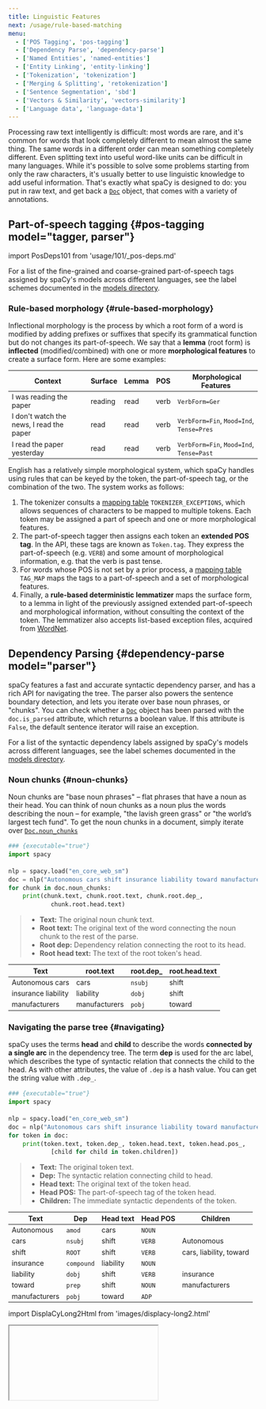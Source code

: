 ```yaml
---
title: Linguistic Features
next: /usage/rule-based-matching
menu:
  - ['POS Tagging', 'pos-tagging']
  - ['Dependency Parse', 'dependency-parse']
  - ['Named Entities', 'named-entities']
  - ['Entity Linking', 'entity-linking']
  - ['Tokenization', 'tokenization']
  - ['Merging & Splitting', 'retokenization']
  - ['Sentence Segmentation', 'sbd']
  - ['Vectors & Similarity', 'vectors-similarity']
  - ['Language data', 'language-data']
---
```


Processing raw text intelligently is difficult: most words are rare, and it's
common for words that look completely different to mean almost the same thing.
The same words in a different order can mean something completely different.
Even splitting text into useful word-like units can be difficult in many
languages. While it's possible to solve some problems starting from only the raw
characters, it's usually better to use linguistic knowledge to add useful
information. That's exactly what spaCy is designed to do: you put in raw text,
and get back a [`Doc`](/api/doc) object, that comes with a variety of
annotations.

## Part-of-speech tagging {#pos-tagging model="tagger, parser"}

import PosDeps101 from 'usage/101/\_pos-deps.md'

<PosDeps101 />

<Infobox title="Part-of-speech tag scheme" emoji="📖">

For a list of the fine-grained and coarse-grained part-of-speech tags assigned
by spaCy's models across different languages, see the label schemes documented
in the [models directory](/models).

</Infobox>

### Rule-based morphology {#rule-based-morphology}

Inflectional morphology is the process by which a root form of a word is
modified by adding prefixes or suffixes that specify its grammatical function
but do not changes its part-of-speech. We say that a **lemma** (root form) is
**inflected** (modified/combined) with one or more **morphological features** to
create a surface form. Here are some examples:

| Context                                  | Surface | Lemma | POS  |  Morphological Features                  |
| ---------------------------------------- | ------- | ----- | ---- | ---------------------------------------- |
| I was reading the paper                  | reading | read  | verb | `VerbForm=Ger`                           |
| I don't watch the news, I read the paper | read    | read  | verb | `VerbForm=Fin`, `Mood=Ind`, `Tense=Pres` |
| I read the paper yesterday               | read    | read  | verb | `VerbForm=Fin`, `Mood=Ind`, `Tense=Past` |

English has a relatively simple morphological system, which spaCy handles using
rules that can be keyed by the token, the part-of-speech tag, or the combination
of the two. The system works as follows:

1. The tokenizer consults a
   [mapping table](/usage/adding-languages#tokenizer-exceptions)
   `TOKENIZER_EXCEPTIONS`, which allows sequences of characters to be mapped to
   multiple tokens. Each token may be assigned a part of speech and one or more
   morphological features.
2. The part-of-speech tagger then assigns each token an **extended POS tag**. In
   the API, these tags are known as `Token.tag`. They express the part-of-speech
   (e.g. `VERB`) and some amount of morphological information, e.g. that the
   verb is past tense.
3. For words whose POS is not set by a prior process, a
   [mapping table](/usage/adding-languages#tag-map) `TAG_MAP` maps the tags to a
   part-of-speech and a set of morphological features.
4. Finally, a **rule-based deterministic lemmatizer** maps the surface form, to
   a lemma in light of the previously assigned extended part-of-speech and
   morphological information, without consulting the context of the token. The
   lemmatizer also accepts list-based exception files, acquired from
   [WordNet](https://wordnet.princeton.edu/).

## Dependency Parsing {#dependency-parse model="parser"}

spaCy features a fast and accurate syntactic dependency parser, and has a rich
API for navigating the tree. The parser also powers the sentence boundary
detection, and lets you iterate over base noun phrases, or "chunks". You can
check whether a [`Doc`](/api/doc) object has been parsed with the
`doc.is_parsed` attribute, which returns a boolean value. If this attribute is
`False`, the default sentence iterator will raise an exception.

<Infobox title="Dependency label scheme" emoji="📖">

For a list of the syntactic dependency labels assigned by spaCy's models across
different languages, see the label schemes documented in the
[models directory](/models).

</Infobox>

### Noun chunks {#noun-chunks}

Noun chunks are "base noun phrases" – flat phrases that have a noun as their
head. You can think of noun chunks as a noun plus the words describing the noun
– for example, "the lavish green grass" or "the world’s largest tech fund". To
get the noun chunks in a document, simply iterate over
[`Doc.noun_chunks`](/api/doc#noun_chunks)

```python
### {executable="true"}
import spacy

nlp = spacy.load("en_core_web_sm")
doc = nlp("Autonomous cars shift insurance liability toward manufacturers")
for chunk in doc.noun_chunks:
    print(chunk.text, chunk.root.text, chunk.root.dep_,
            chunk.root.head.text)
```

> - **Text:** The original noun chunk text.
> - **Root text:** The original text of the word connecting the noun chunk to
>   the rest of the parse.
> - **Root dep:** Dependency relation connecting the root to its head.
> - **Root head text:** The text of the root token's head.

| Text                | root.text     | root.dep\_ | root.head.text |
| ------------------- | ------------- | ---------- | -------------- |
| Autonomous cars     | cars          | `nsubj`    | shift          |
| insurance liability | liability     | `dobj`     | shift          |
| manufacturers       | manufacturers | `pobj`     | toward         |

### Navigating the parse tree {#navigating}

spaCy uses the terms **head** and **child** to describe the words **connected by
a single arc** in the dependency tree. The term **dep** is used for the arc
label, which describes the type of syntactic relation that connects the child to
the head. As with other attributes, the value of `.dep` is a hash value. You can
get the string value with `.dep_`.

```python
### {executable="true"}
import spacy

nlp = spacy.load("en_core_web_sm")
doc = nlp("Autonomous cars shift insurance liability toward manufacturers")
for token in doc:
    print(token.text, token.dep_, token.head.text, token.head.pos_,
            [child for child in token.children])
```

> - **Text:** The original token text.
> - **Dep:** The syntactic relation connecting child to head.
> - **Head text:** The original text of the token head.
> - **Head POS:** The part-of-speech tag of the token head.
> - **Children:** The immediate syntactic dependents of the token.

| Text          | Dep        | Head text | Head POS | Children                |
| ------------- | ---------- | --------- | -------- | ----------------------- |
| Autonomous    | `amod`     | cars      | `NOUN`   |                         |
| cars          | `nsubj`    | shift     | `VERB`   | Autonomous              |
| shift         | `ROOT`     | shift     | `VERB`   | cars, liability, toward |
| insurance     | `compound` | liability | `NOUN`   |                         |
| liability     | `dobj`     | shift     | `VERB`   | insurance               |
| toward        | `prep`     | shift     | `NOUN`   | manufacturers           |
| manufacturers | `pobj`     | toward    | `ADP`    |                         |

import DisplaCyLong2Html from 'images/displacy-long2.html'

<Iframe title="displaCy visualization of dependencies and entities 2" html={DisplaCyLong2Html} height={450} />

Because the syntactic relations form a tree, every word has **exactly one
head**. You can therefore iterate over the arcs in the tree by iterating over
the words in the sentence. This is usually the best way to match an arc of
interest — from below:

```python
### {executable="true"}
import spacy
from spacy.symbols import nsubj, VERB

nlp = spacy.load("en_core_web_sm")
doc = nlp("Autonomous cars shift insurance liability toward manufacturers")

# Finding a verb with a subject from below — good
verbs = set()
for possible_subject in doc:
    if possible_subject.dep == nsubj and possible_subject.head.pos == VERB:
        verbs.add(possible_subject.head)
print(verbs)
```

If you try to match from above, you'll have to iterate twice. Once for the head,
and then again through the children:

```python
# Finding a verb with a subject from above — less good
verbs = []
for possible_verb in doc:
    if possible_verb.pos == VERB:
        for possible_subject in possible_verb.children:
            if possible_subject.dep == nsubj:
                verbs.append(possible_verb)
                break
```

To iterate through the children, use the `token.children` attribute, which
provides a sequence of [`Token`](/api/token) objects.

#### Iterating around the local tree {#navigating-around}

A few more convenience attributes are provided for iterating around the local
tree from the token. [`Token.lefts`](/api/token#lefts) and
[`Token.rights`](/api/token#rights) attributes provide sequences of syntactic
children that occur before and after the token. Both sequences are in sentence
order. There are also two integer-typed attributes,
[`Token.n_lefts`](/api/token#n_lefts) and
[`Token.n_rights`](/api/token#n_rights) that give the number of left and right
children.

```python
### {executable="true"}
import spacy

nlp = spacy.load("en_core_web_sm")
doc = nlp("bright red apples on the tree")
print([token.text for token in doc[2].lefts])  # ['bright', 'red']
print([token.text for token in doc[2].rights])  # ['on']
print(doc[2].n_lefts)  # 2
print(doc[2].n_rights)  # 1
```

```python
### {executable="true"}
import spacy

nlp = spacy.load("de_core_news_sm")
doc = nlp("schöne rote Äpfel auf dem Baum")
print([token.text for token in doc[2].lefts])  # ['schöne', 'rote']
print([token.text for token in doc[2].rights])  # ['auf']
```

You can get a whole phrase by its syntactic head using the
[`Token.subtree`](/api/token#subtree) attribute. This returns an ordered
sequence of tokens. You can walk up the tree with the
[`Token.ancestors`](/api/token#ancestors) attribute, and check dominance with
[`Token.is_ancestor`](/api/token#is_ancestor)

> #### Projective vs. non-projective
>
> For the [default English model](/models/en), the parse tree is **projective**,
> which means that there are no crossing brackets. The tokens returned by
> `.subtree` are therefore guaranteed to be contiguous. This is not true for the
> German model, which has many
> [non-projective dependencies](https://explosion.ai/blog/german-model#word-order).

```python
### {executable="true"}
import spacy

nlp = spacy.load("en_core_web_sm")
doc = nlp("Credit and mortgage account holders must submit their requests")

root = [token for token in doc if token.head == token][0]
subject = list(root.lefts)[0]
for descendant in subject.subtree:
    assert subject is descendant or subject.is_ancestor(descendant)
    print(descendant.text, descendant.dep_, descendant.n_lefts,
            descendant.n_rights,
            [ancestor.text for ancestor in descendant.ancestors])
```

| Text     | Dep        | n_lefts | n_rights | ancestors                        |
| -------- | ---------- | ------- | -------- | -------------------------------- |
| Credit   | `nmod`     | `0`     | `2`      | holders, submit                  |
| and      | `cc`       | `0`     | `0`      | holders, submit                  |
| mortgage | `compound` | `0`     | `0`      | account, Credit, holders, submit |
| account  | `conj`     | `1`     | `0`      | Credit, holders, submit          |
| holders  | `nsubj`    | `1`     | `0`      | submit                           |

Finally, the `.left_edge` and `.right_edge` attributes can be especially useful,
because they give you the first and last token of the subtree. This is the
easiest way to create a `Span` object for a syntactic phrase. Note that
`.right_edge` gives a token **within** the subtree — so if you use it as the
end-point of a range, don't forget to `+1`!

```python
### {executable="true"}
import spacy

nlp = spacy.load("en_core_web_sm")
doc = nlp("Credit and mortgage account holders must submit their requests")
span = doc[doc[4].left_edge.i : doc[4].right_edge.i+1]
with doc.retokenize() as retokenizer:
    retokenizer.merge(span)
for token in doc:
    print(token.text, token.pos_, token.dep_, token.head.text)
```

| Text                                |  POS   | Dep     | Head text |
| ----------------------------------- | ------ | ------- | --------- |
| Credit and mortgage account holders | `NOUN` | `nsubj` | submit    |
| must                                | `VERB` | `aux`   | submit    |
| submit                              | `VERB` | `ROOT`  | submit    |
| their                               | `ADJ`  | `poss`  | requests  |
| requests                            | `NOUN` | `dobj`  | submit    |

The dependency parse can be a useful tool for **information extraction**,
especially when combined with other predictions like
[named entities](#named-entities). The following example extracts money and
currency values, i.e. entities labeled as `MONEY`, and then uses the dependency
parse to find the noun phrase they are referring to – for example `"Net income"`
&rarr; `"$9.4 million"`.

```python
### {executable="true"}
import spacy

nlp = spacy.load("en_core_web_sm")
# Merge noun phrases and entities for easier analysis
nlp.add_pipe("merge_entities")
nlp.add_pipe("merge_noun_chunks")

TEXTS = [
    "Net income was $9.4 million compared to the prior year of $2.7 million.",
    "Revenue exceeded twelve billion dollars, with a loss of $1b.",
]
for doc in nlp.pipe(TEXTS):
    for token in doc:
        if token.ent_type_ == "MONEY":
            # We have an attribute and direct object, so check for subject
            if token.dep_ in ("attr", "dobj"):
                subj = [w for w in token.head.lefts if w.dep_ == "nsubj"]
                if subj:
                    print(subj[0], "-->", token)
            # We have a prepositional object with a preposition
            elif token.dep_ == "pobj" and token.head.dep_ == "prep":
                print(token.head.head, "-->", token)
```

<Infobox title="Combining models and rules" emoji="📖">

For more examples of how to write rule-based information extraction logic that
takes advantage of the model's predictions produced by the different components,
see the usage guide on
[combining models and rules](/usage/rule-based-matching#models-rules).

</Infobox>

### Visualizing dependencies {#displacy}

The best way to understand spaCy's dependency parser is interactively. To make
this easier, spaCy comes with a visualization module. You can pass a `Doc` or a
list of `Doc` objects to displaCy and run
[`displacy.serve`](/api/top-level#displacy.serve) to run the web server, or
[`displacy.render`](/api/top-level#displacy.render) to generate the raw markup.
If you want to know how to write rules that hook into some type of syntactic
construction, just plug the sentence into the visualizer and see how spaCy
annotates it.

```python
### {executable="true"}
import spacy
from spacy import displacy

nlp = spacy.load("en_core_web_sm")
doc = nlp("Autonomous cars shift insurance liability toward manufacturers")
# Since this is an interactive Jupyter environment, we can use displacy.render here
displacy.render(doc, style='dep')
```

<Infobox>

For more details and examples, see the
[usage guide on visualizing spaCy](/usage/visualizers). You can also test
displaCy in our [online demo](https://explosion.ai/demos/displacy)..

</Infobox>

### Disabling the parser {#disabling}

In the [default models](/models), the parser is loaded and enabled as part of
the [standard processing pipeline](/usage/processing-pipelines). If you don't
need any of the syntactic information, you should disable the parser. Disabling
the parser will make spaCy load and run much faster. If you want to load the
parser, but need to disable it for specific documents, you can also control its
use on the `nlp` object.

```python
nlp = spacy.load("en_core_web_sm", disable=["parser"])
nlp = English().from_disk("/model", disable=["parser"])
doc = nlp("I don't want parsed", disable=["parser"])
```

## Named Entity Recognition {#named-entities}

spaCy features an extremely fast statistical entity recognition system, that
assigns labels to contiguous spans of tokens. The default model identifies a
variety of named and numeric entities, including companies, locations,
organizations and products. You can add arbitrary classes to the entity
recognition system, and update the model with new examples.

### Named Entity Recognition 101 {#named-entities-101}

import NER101 from 'usage/101/\_named-entities.md'

<NER101 />

### Accessing entity annotations and labels {#accessing-ner}

The standard way to access entity annotations is the [`doc.ents`](/api/doc#ents)
property, which produces a sequence of [`Span`](/api/span) objects. The entity
type is accessible either as a hash value or as a string, using the attributes
`ent.label` and `ent.label_`. The `Span` object acts as a sequence of tokens, so
you can iterate over the entity or index into it. You can also get the text form
of the whole entity, as though it were a single token.

You can also access token entity annotations using the
[`token.ent_iob`](/api/token#attributes) and
[`token.ent_type`](/api/token#attributes) attributes. `token.ent_iob` indicates
whether an entity starts, continues or ends on the tag. If no entity type is set
on a token, it will return an empty string.

> #### IOB Scheme
>
> - `I` – Token is **inside** an entity.
> - `O` – Token is **outside** an entity.
> - `B` – Token is the **beginning** of an entity.
>
> #### BILUO Scheme
>
> - `B` – Token is the **beginning** of an entity.
> - `I` – Token is **inside** a multi-token entity.
> - `L` – Token is the **last** token of a multi-token entity.
> - `U` – Token is a single-token **unit** entity.
> - `O` – Toke is **outside** an entity.

```python
### {executable="true"}
import spacy

nlp = spacy.load("en_core_web_sm")
doc = nlp("San Francisco considers banning sidewalk delivery robots")

# document level
ents = [(e.text, e.start_char, e.end_char, e.label_) for e in doc.ents]
print(ents)

# token level
ent_san = [doc[0].text, doc[0].ent_iob_, doc[0].ent_type_]
ent_francisco = [doc[1].text, doc[1].ent_iob_, doc[1].ent_type_]
print(ent_san)  # ['San', 'B', 'GPE']
print(ent_francisco)  # ['Francisco', 'I', 'GPE']
```

| Text      | ent_iob | ent_iob\_ | ent_type\_ | Description            |
| --------- | ------- | --------- | ---------- | ---------------------- |
| San       | `3`     | `B`       | `"GPE"`    | beginning of an entity |
| Francisco | `1`     | `I`       | `"GPE"`    | inside an entity       |
| considers | `2`     | `O`       | `""`       | outside an entity      |
| banning   | `2`     | `O`       | `""`       | outside an entity      |
| sidewalk  | `2`     | `O`       | `""`       | outside an entity      |
| delivery  | `2`     | `O`       | `""`       | outside an entity      |
| robots    | `2`     | `O`       | `""`       | outside an entity      |

### Setting entity annotations {#setting-entities}

To ensure that the sequence of token annotations remains consistent, you have to
set entity annotations **at the document level**. However, you can't write
directly to the `token.ent_iob` or `token.ent_type` attributes, so the easiest
way to set entities is to assign to the [`doc.ents`](/api/doc#ents) attribute
and create the new entity as a [`Span`](/api/span).

```python
### {executable="true"}
import spacy
from spacy.tokens import Span

nlp = spacy.load("en_core_web_sm")
doc = nlp("fb is hiring a new vice president of global policy")
ents = [(e.text, e.start_char, e.end_char, e.label_) for e in doc.ents]
print('Before', ents)
# The model didn't recognize "fb" as an entity :(

fb_ent = Span(doc, 0, 1, label="ORG") # create a Span for the new entity
doc.ents = list(doc.ents) + [fb_ent]

ents = [(e.text, e.start_char, e.end_char, e.label_) for e in doc.ents]
print('After', ents)
# [('fb', 0, 2, 'ORG')] 🎉
```

Keep in mind that you need to create a `Span` with the start and end index of
the **token**, not the start and end index of the entity in the document. In
this case, "fb" is token `(0, 1)` – but at the document level, the entity will
have the start and end indices `(0, 2)`.

#### Setting entity annotations from array {#setting-from-array}

You can also assign entity annotations using the
[`doc.from_array`](/api/doc#from_array) method. To do this, you should include
both the `ENT_TYPE` and the `ENT_IOB` attributes in the array you're importing
from.

```python
### {executable="true"}
import numpy
import spacy
from spacy.attrs import ENT_IOB, ENT_TYPE

nlp = spacy.load("en_core_web_sm")
doc = nlp.make_doc("London is a big city in the United Kingdom.")
print("Before", doc.ents)  # []

header = [ENT_IOB, ENT_TYPE]
attr_array = numpy.zeros((len(doc), len(header)), dtype="uint64")
attr_array[0, 0] = 3  # B
attr_array[0, 1] = doc.vocab.strings["GPE"]
doc.from_array(header, attr_array)
print("After", doc.ents)  # [London]
```

#### Setting entity annotations in Cython {#setting-cython}

Finally, you can always write to the underlying struct, if you compile a
[Cython](http://cython.org/) function. This is easy to do, and allows you to
write efficient native code.

```python
# cython: infer_types=True
from spacy.tokens.doc cimport Doc

cpdef set_entity(Doc doc, int start, int end, int ent_type):
    for i in range(start, end):
        doc.c[i].ent_type = ent_type
    doc.c[start].ent_iob = 3
    for i in range(start+1, end):
        doc.c[i].ent_iob = 2
```

Obviously, if you write directly to the array of `TokenC*` structs, you'll have
responsibility for ensuring that the data is left in a consistent state.

### Built-in entity types {#entity-types}

> #### Tip: Understanding entity types
>
> You can also use `spacy.explain()` to get the description for the string
> representation of an entity label. For example, `spacy.explain("LANGUAGE")`
> will return "any named language".

<Infobox title="Annotation scheme">

For details on the entity types available in spaCy's pretrained models, see the
"label scheme" sections of the individual models in the
[models directory](/models).

</Infobox>

### Visualizing named entities {#displacy}

The
[displaCy <sup>ENT</sup> visualizer](https://explosion.ai/demos/displacy-ent)
lets you explore an entity recognition model's behavior interactively. If you're
training a model, it's very useful to run the visualization yourself. To help
you do that, spaCy comes with a visualization module. You can pass a `Doc` or a
list of `Doc` objects to displaCy and run
[`displacy.serve`](/api/top-level#displacy.serve) to run the web server, or
[`displacy.render`](/api/top-level#displacy.render) to generate the raw markup.

For more details and examples, see the
[usage guide on visualizing spaCy](/usage/visualizers).

```python
### Named Entity example
import spacy
from spacy import displacy

text = "When Sebastian Thrun started working on self-driving cars at Google in 2007, few people outside of the company took him seriously."

nlp = spacy.load("en_core_web_sm")
doc = nlp(text)
displacy.serve(doc, style="ent")
```

import DisplacyEntHtml from 'images/displacy-ent2.html'

<Iframe title="displaCy visualizer for entities" html={DisplacyEntHtml} height={180} />

## Entity Linking {#entity-linking}

To ground the named entities into the "real world", spaCy provides functionality
to perform entity linking, which resolves a textual entity to a unique
identifier from a knowledge base (KB). You can create your own
[`KnowledgeBase`](/api/kb) and
[train a new Entity Linking model](/usage/training#entity-linker) using that
custom-made KB.

### Accessing entity identifiers {#entity-linking-accessing model="entity linking"}

The annotated KB identifier is accessible as either a hash value or as a string,
using the attributes `ent.kb_id` and `ent.kb_id_` of a [`Span`](/api/span)
object, or the `ent_kb_id` and `ent_kb_id_` attributes of a
[`Token`](/api/token) object.

```python
import spacy

nlp = spacy.load("my_custom_el_model")
doc = nlp("Ada Lovelace was born in London")

# Document level
ents = [(e.text, e.label_, e.kb_id_) for e in doc.ents]
print(ents)  # [('Ada Lovelace', 'PERSON', 'Q7259'), ('London', 'GPE', 'Q84')]

# Token level
ent_ada_0 = [doc[0].text, doc[0].ent_type_, doc[0].ent_kb_id_]
ent_ada_1 = [doc[1].text, doc[1].ent_type_, doc[1].ent_kb_id_]
ent_london_5 = [doc[5].text, doc[5].ent_type_, doc[5].ent_kb_id_]
print(ent_ada_0)  # ['Ada', 'PERSON', 'Q7259']
print(ent_ada_1)  # ['Lovelace', 'PERSON', 'Q7259']
print(ent_london_5)  # ['London', 'GPE', 'Q84']
```

## Tokenization {#tokenization}

Tokenization is the task of splitting a text into meaningful segments, called
_tokens_. The input to the tokenizer is a unicode text, and the output is a
[`Doc`](/api/doc) object. To construct a `Doc` object, you need a
[`Vocab`](/api/vocab) instance, a sequence of `word` strings, and optionally a
sequence of `spaces` booleans, which allow you to maintain alignment of the
tokens into the original string.

<Infobox title="Important note" variant="warning">

spaCy's tokenization is **non-destructive**, which means that you'll always be
able to reconstruct the original input from the tokenized output. Whitespace
information is preserved in the tokens and no information is added or removed
during tokenization. This is kind of a core principle of spaCy's `Doc` object:
`doc.text == input_text` should always hold true.

</Infobox>

import Tokenization101 from 'usage/101/\_tokenization.md'

<Tokenization101 />

<Accordion title="Algorithm details: How spaCy's tokenizer works" id="how-tokenizer-works" spaced>

spaCy introduces a novel tokenization algorithm, that gives a better balance
between performance, ease of definition, and ease of alignment into the original
string.

After consuming a prefix or suffix, we consult the special cases again. We want
the special cases to handle things like "don't" in English, and we want the same
rule to work for "(don't)!". We do this by splitting off the open bracket, then
the exclamation, then the close bracket, and finally matching the special case.
Here's an implementation of the algorithm in Python, optimized for readability
rather than performance:

```python
def tokenizer_pseudo_code(
    special_cases,
    prefix_search,
    suffix_search,
    infix_finditer,
    token_match,
    url_match
):
    tokens = []
    for substring in text.split():
        suffixes = []
        while substring:
            while prefix_search(substring) or suffix_search(substring):
                if token_match(substring):
                    tokens.append(substring)
                    substring = ""
                    break
                if substring in special_cases:
                    tokens.extend(special_cases[substring])
                    substring = ""
                    break
                if prefix_search(substring):
                    split = prefix_search(substring).end()
                    tokens.append(substring[:split])
                    substring = substring[split:]
                    if substring in special_cases:
                        continue
                if suffix_search(substring):
                    split = suffix_search(substring).start()
                    suffixes.append(substring[split:])
                    substring = substring[:split]
            if token_match(substring):
                tokens.append(substring)
                substring = ""
            elif url_match(substring):
                tokens.append(substring)
                substring = ""
            elif substring in special_cases:
                tokens.extend(special_cases[substring])
                substring = ""
            elif list(infix_finditer(substring)):
                infixes = infix_finditer(substring)
                offset = 0
                for match in infixes:
                    tokens.append(substring[offset : match.start()])
                    tokens.append(substring[match.start() : match.end()])
                    offset = match.end()
                if substring[offset:]:
                    tokens.append(substring[offset:])
                substring = ""
            elif substring:
                tokens.append(substring)
                substring = ""
        tokens.extend(reversed(suffixes))
    return tokens
```

The algorithm can be summarized as follows:

1. Iterate over whitespace-separated substrings.
2. Look for a token match. If there is a match, stop processing and keep this
   token.
3. Check whether we have an explicitly defined special case for this substring.
   If we do, use it.
4. Otherwise, try to consume one prefix. If we consumed a prefix, go back to #2,
   so that the token match and special cases always get priority.
5. If we didn't consume a prefix, try to consume a suffix and then go back to
   #2.
6. If we can't consume a prefix or a suffix, look for a URL match.
7. If there's no URL match, then look for a special case.
8. Look for "infixes" — stuff like hyphens etc. and split the substring into
   tokens on all infixes.
9. Once we can't consume any more of the string, handle it as a single token.

</Accordion>

**Global** and **language-specific** tokenizer data is supplied via the language
data in
[`spacy/lang`](https://github.com/explosion/spaCy/tree/master/spacy/lang). The
tokenizer exceptions define special cases like "don't" in English, which needs
to be split into two tokens: `{ORTH: "do"}` and `{ORTH: "n't", NORM: "not"}`.
The prefixes, suffixes and infixes mostly define punctuation rules – for
example, when to split off periods (at the end of a sentence), and when to leave
tokens containing periods intact (abbreviations like "U.S.").

<Accordion title="Should I change the language data or add custom tokenizer rules?" id="lang-data-vs-tokenizer">

Tokenization rules that are specific to one language, but can be **generalized
across that language** should ideally live in the language data in
[`spacy/lang`](https://github.com/explosion/spaCy/tree/master/spacy/lang) – we
always appreciate pull requests! Anything that's specific to a domain or text
type – like financial trading abbreviations, or Bavarian youth slang – should be
added as a special case rule to your tokenizer instance. If you're dealing with
a lot of customizations, it might make sense to create an entirely custom
subclass.

</Accordion>

---

<!--

### Customizing the tokenizer {#tokenizer-custom}

TODO: rewrite the docs on custom tokenization in a more user-friendly order, including details on how to integrate a fully custom tokenizer, representing a tokenizer in the config etc.

-->

### Adding special case tokenization rules {#special-cases}

Most domains have at least some idiosyncrasies that require custom tokenization
rules. This could be very certain expressions, or abbreviations only used in
this specific field. Here's how to add a special case rule to an existing
[`Tokenizer`](/api/tokenizer) instance:

```python
### {executable="true"}
import spacy
from spacy.symbols import ORTH

nlp = spacy.load("en_core_web_sm")
doc = nlp("gimme that")  # phrase to tokenize
print([w.text for w in doc])  # ['gimme', 'that']

# Add special case rule
special_case = [{ORTH: "gim"}, {ORTH: "me"}]
nlp.tokenizer.add_special_case("gimme", special_case)

# Check new tokenization
print([w.text for w in nlp("gimme that")])  # ['gim', 'me', 'that']
```

The special case doesn't have to match an entire whitespace-delimited substring.
The tokenizer will incrementally split off punctuation, and keep looking up the
remaining substring. The special case rules also have precedence over the
punctuation splitting.

```python
assert "gimme" not in [w.text for w in nlp("gimme!")]
assert "gimme" not in [w.text for w in nlp('("...gimme...?")')]

nlp.tokenizer.add_special_case("...gimme...?", [{"ORTH": "...gimme...?"}])
assert len(nlp("...gimme...?")) == 1
```

#### Debugging the tokenizer {#tokenizer-debug new="2.2.3"}

A working implementation of the pseudo-code above is available for debugging as
[`nlp.tokenizer.explain(text)`](/api/tokenizer#explain). It returns a list of
tuples showing which tokenizer rule or pattern was matched for each token. The
tokens produced are identical to `nlp.tokenizer()` except for whitespace tokens:

> #### Expected output
>
> ```
> "      PREFIX
> Let    SPECIAL-1
> 's     SPECIAL-2
> go     TOKEN
> !      SUFFIX
> "      SUFFIX
> ```

```python
### {executable="true"}
from spacy.lang.en import English

nlp = English()
text = '''"Let's go!"'''
doc = nlp(text)
tok_exp = nlp.tokenizer.explain(text)
assert [t.text for t in doc if not t.is_space] == [t[1] for t in tok_exp]
for t in tok_exp:
    print(t[1], "\\t", t[0])
```

### Customizing spaCy's Tokenizer class {#native-tokenizers}

Let's imagine you wanted to create a tokenizer for a new language or specific
domain. There are six things you may need to define:

1. A dictionary of **special cases**. This handles things like contractions,
   units of measurement, emoticons, certain abbreviations, etc.
2. A function `prefix_search`, to handle **preceding punctuation**, such as open
   quotes, open brackets, etc.
3. A function `suffix_search`, to handle **succeeding punctuation**, such as
   commas, periods, close quotes, etc.
4. A function `infixes_finditer`, to handle non-whitespace separators, such as
   hyphens etc.
5. An optional boolean function `token_match` matching strings that should never
   be split, overriding the infix rules. Useful for things like numbers.
6. An optional boolean function `url_match`, which is similar to `token_match`
   except that prefixes and suffixes are removed before applying the match.

You shouldn't usually need to create a `Tokenizer` subclass. Standard usage is
to use `re.compile()` to build a regular expression object, and pass its
`.search()` and `.finditer()` methods:

```python
### {executable="true"}
import re
import spacy
from spacy.tokenizer import Tokenizer

special_cases = {":)": [{"ORTH": ":)"}]}
prefix_re = re.compile(r'''^[\[\("']''')
suffix_re = re.compile(r'''[\]\)"']$''')
infix_re = re.compile(r'''[-~]''')
simple_url_re = re.compile(r'''^https?://''')

def custom_tokenizer(nlp):
    return Tokenizer(nlp.vocab, rules=special_cases,
                                prefix_search=prefix_re.search,
                                suffix_search=suffix_re.search,
                                infix_finditer=infix_re.finditer,
                                url_match=simple_url_re.match)

nlp = spacy.load("en_core_web_sm")
nlp.tokenizer = custom_tokenizer(nlp)
doc = nlp("hello-world. :)")
print([t.text for t in doc]) # ['hello', '-', 'world.', ':)']
```

If you need to subclass the tokenizer instead, the relevant methods to
specialize are `find_prefix`, `find_suffix` and `find_infix`.

<Infobox title="Important note" variant="warning">

When customizing the prefix, suffix and infix handling, remember that you're
passing in **functions** for spaCy to execute, e.g. `prefix_re.search` – not
just the regular expressions. This means that your functions also need to define
how the rules should be applied. For example, if you're adding your own prefix
rules, you need to make sure they're only applied to characters at the
**beginning of a token**, e.g. by adding `^`. Similarly, suffix rules should
only be applied at the **end of a token**, so your expression should end with a
`$`.

</Infobox>

#### Modifying existing rule sets {#native-tokenizer-additions}

In many situations, you don't necessarily need entirely custom rules. Sometimes
you just want to add another character to the prefixes, suffixes or infixes. The
default prefix, suffix and infix rules are available via the `nlp` object's
`Defaults` and the `Tokenizer` attributes such as
[`Tokenizer.suffix_search`](/api/tokenizer#attributes) are writable, so you can
overwrite them with compiled regular expression objects using modified default
rules. spaCy ships with utility functions to help you compile the regular
expressions – for example,
[`compile_suffix_regex`](/api/top-level#util.compile_suffix_regex):

```python
suffixes = nlp.Defaults.suffixes + (r'''-+$''',)
suffix_regex = spacy.util.compile_suffix_regex(suffixes)
nlp.tokenizer.suffix_search = suffix_regex.search
```

Similarly, you can remove a character from the default suffixes:

```python
suffixes = list(nlp.Defaults.suffixes)
suffixes.remove("\\\\[")
suffix_regex = spacy.util.compile_suffix_regex(suffixes)
nlp.tokenizer.suffix_search = suffix_regex.search
```

The `Tokenizer.suffix_search` attribute should be a function which takes a
unicode string and returns a **regex match object** or `None`. Usually we use
the `.search` attribute of a compiled regex object, but you can use some other
function that behaves the same way.

<Infobox title="Important note" variant="warning">

If you're using a statistical model, writing to the
[`nlp.Defaults`](/api/language#defaults) or `English.Defaults` directly won't
work, since the regular expressions are read from the model and will be compiled
when you load it. If you modify `nlp.Defaults`, you'll only see the effect if
you call [`spacy.blank`](/api/top-level#spacy.blank). If you want to modify the
tokenizer loaded from a statistical model, you should modify `nlp.tokenizer`
directly.

</Infobox>

The prefix, infix and suffix rule sets include not only individual characters
but also detailed regular expressions that take the surrounding context into
account. For example, there is a regular expression that treats a hyphen between
letters as an infix. If you do not want the tokenizer to split on hyphens
between letters, you can modify the existing infix definition from
[`lang/punctuation.py`](https://github.com/explosion/spaCy/blob/master/spacy/lang/punctuation.py):

```python
### {executable="true"}
import spacy
from spacy.lang.char_classes import ALPHA, ALPHA_LOWER, ALPHA_UPPER
from spacy.lang.char_classes import CONCAT_QUOTES, LIST_ELLIPSES, LIST_ICONS
from spacy.util import compile_infix_regex

# Default tokenizer
nlp = spacy.load("en_core_web_sm")
doc = nlp("mother-in-law")
print([t.text for t in doc]) # ['mother', '-', 'in', '-', 'law']

# Modify tokenizer infix patterns
infixes = (
    LIST_ELLIPSES
    + LIST_ICONS
    + [
        r"(?<=[0-9])[+\\-\\*^](?=[0-9-])",
        r"(?<=[{al}{q}])\\.(?=[{au}{q}])".format(
            al=ALPHA_LOWER, au=ALPHA_UPPER, q=CONCAT_QUOTES
        ),
        r"(?<=[{a}]),(?=[{a}])".format(a=ALPHA),
        # ✅ Commented out regex that splits on hyphens between letters:
        # r"(?<=[{a}])(?:{h})(?=[{a}])".format(a=ALPHA, h=HYPHENS),
        r"(?<=[{a}0-9])[:<>=/](?=[{a}])".format(a=ALPHA),
    ]
)

infix_re = compile_infix_regex(infixes)
nlp.tokenizer.infix_finditer = infix_re.finditer
doc = nlp("mother-in-law")
print([t.text for t in doc]) # ['mother-in-law']
```

For an overview of the default regular expressions, see
[`lang/punctuation.py`](https://github.com/explosion/spaCy/blob/master/spacy/lang/punctuation.py)
and language-specific definitions such as
[`lang/de/punctuation.py`](https://github.com/explosion/spaCy/blob/master/spacy/lang/de/punctuation.py)
for German.

### Hooking a custom tokenizer into the pipeline {#custom-tokenizer}

The tokenizer is the first component of the processing pipeline and the only one
that can't be replaced by writing to `nlp.pipeline`. This is because it has a
different signature from all the other components: it takes a text and returns a
[`Doc`](/api/doc), whereas all other components expect to already receive a
tokenized `Doc`.

![The processing pipeline](../images/pipeline.svg)

To overwrite the existing tokenizer, you need to replace `nlp.tokenizer` with a
custom function that takes a text, and returns a [`Doc`](/api/doc).

> #### Creating a Doc
>
> Constructing a [`Doc`](/api/doc) object manually requires at least two
> arguments: the shared `Vocab` and a list of words. Optionally, you can pass in
> a list of `spaces` values indicating whether the token at this position is
> followed by a space (default `True`). See the section on
> [pre-tokenized text](#own-annotations) for more info.
>
> ```python
> words = ["Let", "'s", "go", "!"]
> spaces = [False, True, False, False]
> doc = Doc(nlp.vocab, words=words, spaces=spaces)
> ```

```python
nlp = spacy.blank("en")
nlp.tokenizer = my_tokenizer
```

| Argument    | Type              | Description               |
| ----------- | ----------------- | ------------------------- |
| `text`      | `str`             | The raw text to tokenize. |
| **RETURNS** | [`Doc`](/api/doc) | The tokenized document.   |

#### Example 1: Basic whitespace tokenizer {#custom-tokenizer-example}

Here's an example of the most basic whitespace tokenizer. It takes the shared
vocab, so it can construct `Doc` objects. When it's called on a text, it returns
a `Doc` object consisting of the text split on single space characters. We can
then overwrite the `nlp.tokenizer` attribute with an instance of our custom
tokenizer.

```python
### {executable="true"}
import spacy
from spacy.tokens import Doc

class WhitespaceTokenizer:
    def __init__(self, vocab):
        self.vocab = vocab

    def __call__(self, text):
        words = text.split(" ")
        return Doc(self.vocab, words=words)

nlp = spacy.blank("en")
nlp.tokenizer = WhitespaceTokenizer(nlp.vocab)
doc = nlp("What's happened to me? he thought. It wasn't a dream.")
print([token.text for token in doc])
```

#### Example 2: Third-party tokenizers (BERT word pieces) {#custom-tokenizer-example2}

You can use the same approach to plug in any other third-party tokenizers. Your
custom callable just needs to return a `Doc` object with the tokens produced by
your tokenizer. In this example, the wrapper uses the **BERT word piece
tokenizer**, provided by the
[`tokenizers`](https://github.com/huggingface/tokenizers) library. The tokens
available in the `Doc` object returned by spaCy now match the exact word pieces
produced by the tokenizer.

> #### 💡 Tip: spacy-transformers
>
> If you're working with transformer models like BERT, check out the
> [`spacy-transformers`](https://github.com/explosion/spacy-transformers)
> extension package and [documentation](/usage/embeddings-transformers). It
> includes a pipeline component for using pretrained transformer weights and
> **training transformer models** in spaCy, as well as helpful utilities for
> aligning word pieces to linguistic tokenization.

```python
### Custom BERT word piece tokenizer
from tokenizers import BertWordPieceTokenizer
from spacy.tokens import Doc
import spacy

class BertTokenizer:
    def __init__(self, vocab, vocab_file, lowercase=True):
        self.vocab = vocab
        self._tokenizer = BertWordPieceTokenizer(vocab_file, lowercase=lowercase)

    def __call__(self, text):
        tokens = self._tokenizer.encode(text)
        words = []
        spaces = []
        for i, (text, (start, end)) in enumerate(zip(tokens.tokens, tokens.offsets)):
            words.append(text)
            if i < len(tokens.tokens) - 1:
                # If next start != current end we assume a space in between
                next_start, next_end = tokens.offsets[i + 1]
                spaces.append(next_start > end)
            else:
                spaces.append(True)
        return Doc(self.vocab, words=words, spaces=spaces)

nlp = spacy.blank("en")
nlp.tokenizer = BertTokenizer(nlp.vocab, "bert-base-uncased-vocab.txt")
doc = nlp("Justin Drew Bieber is a Canadian singer, songwriter, and actor.")
print(doc.text, [token.text for token in doc])
# [CLS]justin drew bi##eber is a canadian singer, songwriter, and actor.[SEP]
# ['[CLS]', 'justin', 'drew', 'bi', '##eber', 'is', 'a', 'canadian', 'singer',
#  ',', 'songwriter', ',', 'and', 'actor', '.', '[SEP]']
```

<Infobox title="Important note on tokenization and models" variant="warning">

Keep in mind that your model's result may be less accurate if the tokenization
during training differs from the tokenization at runtime. So if you modify a
pretrained model's tokenization afterwards, it may produce very different
predictions. You should therefore train your model with the **same tokenizer**
it will be using at runtime. See the docs on
[training with custom tokenization](#custom-tokenizer-training) for details.

</Infobox>

#### Training with custom tokenization {#custom-tokenizer-training new="3"}

spaCy's [training config](/usage/training#config) describe the settings,
hyperparameters, pipeline and tokenizer used for constructing and training the
model. The `[nlp.tokenizer]` block refers to a **registered function** that
takes the `nlp` object and returns a tokenizer. Here, we're registering a
function called `whitespace_tokenizer` in the
[`@tokenizers` registry](/api/registry). To make sure spaCy knows how to
construct your tokenizer during training, you can pass in your Python file by
setting `--code functions.py` when you run [`spacy train`](/api/cli#train).

> #### config.cfg
>
> ```ini
> [nlp.tokenizer]
> @tokenizers = "whitespace_tokenizer"
> ```

```python
### functions.py {highlight="1"}
@spacy.registry.tokenizers("whitespace_tokenizer")
def create_whitespace_tokenizer():
    def create_tokenizer(nlp):
        return WhitespaceTokenizer(nlp.vocab)

    return create_tokenizer
```

Registered functions can also take arguments that are then passed in from the
config. This allows you to quickly change and keep track of different settings.
Here, the registered function called `bert_word_piece_tokenizer` takes two
arguments: the path to a vocabulary file and whether to lowercase the text. The
Python type hints `str` and `bool` ensure that the received values have the
correct type.

> #### config.cfg
>
> ```ini
> [nlp.tokenizer]
> @tokenizers = "bert_word_piece_tokenizer"
> vocab_file = "bert-base-uncased-vocab.txt"
> lowercase = true
> ```

```python
### functions.py {highlight="1"}
@spacy.registry.tokenizers("bert_word_piece_tokenizer")
def create_whitespace_tokenizer(vocab_file: str, lowercase: bool):
    def create_tokenizer(nlp):
        return BertWordPieceTokenizer(nlp.vocab, vocab_file, lowercase)

    return create_tokenizer
```

To avoid hard-coding local paths into your config file, you can also set the
vocab path on the CLI by using the `--nlp.tokenizer.vocab_file`
[override](/usage/training#config-overrides) when you run
[`spacy train`](/api/cli#train). For more details on using registered functions,
see the docs in [training with custom code](/usage/training#custom-code).

<Infobox variant="warning">

Remember that a registered function should always be a function that spaCy
**calls to create something**, not the "something" itself. In this case, it
**creates a function** that takes the `nlp` object and returns a callable that
takes a text and returns a `Doc`.

</Infobox>

#### Using pre-tokenized text {#own-annotations}

spaCy generally assumes by default that your data is **raw text**. However,
sometimes your data is partially annotated, e.g. with pre-existing tokenization,
part-of-speech tags, etc. The most common situation is that you have
**pre-defined tokenization**. If you have a list of strings, you can create a
[`Doc`](/api/doc) object directly. Optionally, you can also specify a list of
boolean values, indicating whether each word is followed by a space.

> #### ✏️ Things to try
>
> 1. Change a boolean value in the list of `spaces`. You should see it reflected
>    in the `doc.text` and whether the token is followed by a space.
> 2. Remove `spaces=spaces` from the `Doc`. You should see that every token is
>    now followed by a space.
> 3. Copy-paste a random sentence from the internet and manually construct a
>    `Doc` with `words` and `spaces` so that the `doc.text` matches the original
>    input text.

```python
### {executable="true"}
import spacy
from spacy.tokens import Doc

nlp = spacy.blank("en")
words = ["Hello", ",", "world", "!"]
spaces = [False, True, False, False]
doc = Doc(nlp.vocab, words=words, spaces=spaces)
print(doc.text)
print([(t.text, t.text_with_ws, t.whitespace_) for t in doc])
```

If provided, the spaces list must be the **same length** as the words list. The
spaces list affects the `doc.text`, `span.text`, `token.idx`, `span.start_char`
and `span.end_char` attributes. If you don't provide a `spaces` sequence, spaCy
will assume that all words are followed by a space. Once you have a
[`Doc`](/api/doc) object, you can write to its attributes to set the
part-of-speech tags, syntactic dependencies, named entities and other
attributes.

#### Aligning tokenization {#aligning-tokenization}

spaCy's tokenization is non-destructive and uses language-specific rules
optimized for compatibility with treebank annotations. Other tools and resources
can sometimes tokenize things differently – for example, `"I'm"` →
`["I", "'", "m"]` instead of `["I", "'m"]`.

In situations like that, you often want to align the tokenization so that you
can merge annotations from different sources together, or take vectors predicted
by a
[pretrained BERT model](https://github.com/huggingface/pytorch-transformers) and
apply them to spaCy tokens. spaCy's [`Alignment`](/api/example#alignment-object)
object allows the one-to-one mappings of token indices in both directions as
well as taking into account indices where multiple tokens align to one single
token.

> #### ✏️ Things to try
>
> 1. Change the capitalization in one of the token lists – for example,
>    `"obama"` to `"Obama"`. You'll see that the alignment is case-insensitive.
> 2. Change `"podcasts"` in `other_tokens` to `"pod", "casts"`. You should see
>    that there are now two tokens of length 2 in `y2x`, one corresponding to
>    "'s", and one to "podcasts".
> 3. Make `other_tokens` and `spacy_tokens` identical. You'll see that all
>    tokens now correspond 1-to-1.

```python
### {executable="true"}
from spacy.gold import Alignment

other_tokens = ["i", "listened", "to", "obama", "'", "s", "podcasts", "."]
spacy_tokens = ["i", "listened", "to", "obama", "'s", "podcasts", "."]
align = Alignment.from_strings(other_tokens, spacy_tokens)
print(f"a -> b, lengths: {align.x2y.lengths}")  # array([1, 1, 1, 1, 1, 1, 1, 1])
print(f"a -> b, mapping: {align.x2y.dataXd}")  # array([0, 1, 2, 3, 4, 4, 5, 6]) : two tokens both refer to "'s"
print(f"b -> a, lengths: {align.y2x.lengths}")  # array([1, 1, 1, 1, 2, 1, 1])   : the token "'s" refers to two tokens
print(f"b -> a, mappings: {align.y2x.dataXd}")  # array([0, 1, 2, 3, 4, 5, 6, 7])
```

Here are some insights from the alignment information generated in the example
above:

- The one-to-one mappings for the first four tokens are identical, which means
  they map to each other. This makes sense because they're also identical in the
  input: `"i"`, `"listened"`, `"to"` and `"obama"`.
- The value of `x2y.dataXd[6]` is `5`, which means that `other_tokens[6]`
  (`"podcasts"`) aligns to `spacy_tokens[5]` (also `"podcasts"`).
- `x2y.dataXd[4]` and `x2y.dataXd[5]` are both `4`, which means that both tokens
  4 and 5 of `other_tokens` (`"'"` and `"s"`) align to token 4 of `spacy_tokens`
  (`"'s"`).

<Infobox title="Important note" variant="warning">

The current implementation of the alignment algorithm assumes that both
tokenizations add up to the same string. For example, you'll be able to align
`["I", "'", "m"]` and `["I", "'m"]`, which both add up to `"I'm"`, but not
`["I", "'m"]` and `["I", "am"]`.

</Infobox>

## Merging and splitting {#retokenization new="2.1"}

The [`Doc.retokenize`](/api/doc#retokenize) context manager lets you merge and
split tokens. Modifications to the tokenization are stored and performed all at
once when the context manager exits. To merge several tokens into one single
token, pass a `Span` to [`retokenizer.merge`](/api/doc#retokenizer.merge). An
optional dictionary of `attrs` lets you set attributes that will be assigned to
the merged token – for example, the lemma, part-of-speech tag or entity type. By
default, the merged token will receive the same attributes as the merged span's
root.

> #### ✏️ Things to try
>
> 1. Inspect the `token.lemma_` attribute with and without setting the `attrs`.
>    You'll see that the lemma defaults to "New", the lemma of the span's root.
> 2. Overwrite other attributes like the `"ENT_TYPE"`. Since "New York" is also
>    recognized as a named entity, this change will also be reflected in the
>    `doc.ents`.

```python
### {executable="true"}
import spacy

nlp = spacy.load("en_core_web_sm")
doc = nlp("I live in New York")
print("Before:", [token.text for token in doc])

with doc.retokenize() as retokenizer:
    retokenizer.merge(doc[3:5], attrs={"LEMMA": "new york"})
print("After:", [token.text for token in doc])
```

> #### Tip: merging entities and noun phrases
>
> If you need to merge named entities or noun chunks, check out the built-in
> [`merge_entities`](/api/pipeline-functions#merge_entities) and
> [`merge_noun_chunks`](/api/pipeline-functions#merge_noun_chunks) pipeline
> components. When added to your pipeline using `nlp.add_pipe`, they'll take
> care of merging the spans automatically.

If an attribute in the `attrs` is a context-dependent token attribute, it will
be applied to the underlying [`Token`](/api/token). For example `LEMMA`, `POS`
or `DEP` only apply to a word in context, so they're token attributes. If an
attribute is a context-independent lexical attribute, it will be applied to the
underlying [`Lexeme`](/api/lexeme), the entry in the vocabulary. For example,
`LOWER` or `IS_STOP` apply to all words of the same spelling, regardless of the
context.

<Infobox variant="warning" title="Note on merging overlapping spans">

If you're trying to merge spans that overlap, spaCy will raise an error because
it's unclear how the result should look. Depending on the application, you may
want to match the shortest or longest possible span, so it's up to you to filter
them. If you're looking for the longest non-overlapping span, you can use the
[`util.filter_spans`](/api/top-level#util.filter_spans) helper:

```python
doc = nlp("I live in Berlin Kreuzberg")
spans = [doc[3:5], doc[3:4], doc[4:5]]
filtered_spans = filter_spans(spans)
```

</Infobox>

### Splitting tokens

The [`retokenizer.split`](/api/doc#retokenizer.split) method allows splitting
one token into two or more tokens. This can be useful for cases where
tokenization rules alone aren't sufficient. For example, you might want to split
"its" into the tokens "it" and "is" — but not the possessive pronoun "its". You
can write rule-based logic that can find only the correct "its" to split, but by
that time, the `Doc` will already be tokenized.

This process of splitting a token requires more settings, because you need to
specify the text of the individual tokens, optional per-token attributes and how
the should be attached to the existing syntax tree. This can be done by
supplying a list of `heads` – either the token to attach the newly split token
to, or a `(token, subtoken)` tuple if the newly split token should be attached
to another subtoken. In this case, "New" should be attached to "York" (the
second split subtoken) and "York" should be attached to "in".

> #### ✏️ Things to try
>
> 1. Assign different attributes to the subtokens and compare the result.
> 2. Change the heads so that "New" is attached to "in" and "York" is attached
>    to "New".
> 3. Split the token into three tokens instead of two – for example,
>    `["New", "Yo", "rk"]`.

```python
### {executable="true"}
import spacy
from spacy import displacy

nlp = spacy.load("en_core_web_sm")
doc = nlp("I live in NewYork")
print("Before:", [token.text for token in doc])
displacy.render(doc)  # displacy.serve if you're not in a Jupyter environment

with doc.retokenize() as retokenizer:
    heads = [(doc[3], 1), doc[2]]
    attrs = {"POS": ["PROPN", "PROPN"], "DEP": ["pobj", "compound"]}
    retokenizer.split(doc[3], ["New", "York"], heads=heads, attrs=attrs)
print("After:", [token.text for token in doc])
displacy.render(doc)  # displacy.serve if you're not in a Jupyter environment
```

Specifying the heads as a list of `token` or `(token, subtoken)` tuples allows
attaching split subtokens to other subtokens, without having to keep track of
the token indices after splitting.

| Token    | Head          | Description                                                                                         |
| -------- | ------------- | --------------------------------------------------------------------------------------------------- |
| `"New"`  | `(doc[3], 1)` | Attach this token to the second subtoken (index `1`) that `doc[3]` will be split into, i.e. "York". |
| `"York"` | `doc[2]`      | Attach this token to `doc[1]` in the original `Doc`, i.e. "in".                                     |

If you don't care about the heads (for example, if you're only running the
tokenizer and not the parser), you can each subtoken to itself:

```python
### {highlight="3"}
doc = nlp("I live in NewYorkCity")
with doc.retokenize() as retokenizer:
    heads = [(doc[3], 0), (doc[3], 1), (doc[3], 2)]
    retokenizer.split(doc[3], ["New", "York", "City"], heads=heads)
```

<Infobox title="Important note" variant="warning">

When splitting tokens, the subtoken texts always have to match the original
token text – or, put differently `"".join(subtokens) == token.text` always needs
to hold true. If this wasn't the case, splitting tokens could easily end up
producing confusing and unexpected results that would contradict spaCy's
non-destructive tokenization policy.

```diff
doc = nlp("I live in L.A.")
with doc.retokenize() as retokenizer:
-    retokenizer.split(doc[3], ["Los", "Angeles"], heads=[(doc[3], 1), doc[2]])
+    retokenizer.split(doc[3], ["L.", "A."], heads=[(doc[3], 1), doc[2]])
```

</Infobox>

### Overwriting custom extension attributes {#retokenization-extensions}

If you've registered custom
[extension attributes](/usage/processing-pipelines#custom-components-attributes),
you can overwrite them during tokenization by providing a dictionary of
attribute names mapped to new values as the `"_"` key in the `attrs`. For
merging, you need to provide one dictionary of attributes for the resulting
merged token. For splitting, you need to provide a list of dictionaries with
custom attributes, one per split subtoken.

<Infobox title="Important note" variant="warning">

To set extension attributes during retokenization, the attributes need to be
**registered** using the [`Token.set_extension`](/api/token#set_extension)
method and they need to be **writable**. This means that they should either have
a default value that can be overwritten, or a getter _and_ setter. Method
extensions or extensions with only a getter are computed dynamically, so their
values can't be overwritten. For more details, see the
[extension attribute docs](/usage/processing-pipelines/#custom-components-attributes).

</Infobox>

> #### ✏️ Things to try
>
> 1. Add another custom extension – maybe `"music_style"`? – and overwrite it.
> 2. Change the extension attribute to use only a `getter` function. You should
>    see that spaCy raises an error, because the attribute is not writable
>    anymore.
> 3. Rewrite the code to split a token with `retokenizer.split`. Remember that
>    you need to provide a list of extension attribute values as the `"_"`
>    property, one for each split subtoken.

```python
### {executable="true"}
import spacy
from spacy.tokens import Token

# Register a custom token attribute, token._.is_musician
Token.set_extension("is_musician", default=False)

nlp = spacy.load("en_core_web_sm")
doc = nlp("I like David Bowie")
print("Before:", [(token.text, token._.is_musician) for token in doc])

with doc.retokenize() as retokenizer:
    retokenizer.merge(doc[2:4], attrs={"_": {"is_musician": True}})
print("After:", [(token.text, token._.is_musician) for token in doc])
```

## Sentence Segmentation {#sbd}

<!-- TODO: include senter -->

A [`Doc`](/api/doc) object's sentences are available via the `Doc.sents`
property. Unlike other libraries, spaCy uses the dependency parse to determine
sentence boundaries. This is usually more accurate than a rule-based approach,
but it also means you'll need a **statistical model** and accurate predictions.
If your texts are closer to general-purpose news or web text, this should work
well out-of-the-box. For social media or conversational text that doesn't follow
the same rules, your application may benefit from a custom rule-based
implementation. You can either use the built-in
[`Sentencizer`](/api/sentencizer) or plug an entirely custom rule-based function
into your [processing pipeline](/usage/processing-pipelines).

spaCy's dependency parser respects already set boundaries, so you can preprocess
your `Doc` using custom rules _before_ it's parsed. Depending on your text, this
may also improve accuracy, since the parser is constrained to predict parses
consistent with the sentence boundaries.

### Default: Using the dependency parse {#sbd-parser model="parser"}

To view a `Doc`'s sentences, you can iterate over the `Doc.sents`, a generator
that yields [`Span`](/api/span) objects.

```python
### {executable="true"}
import spacy

nlp = spacy.load("en_core_web_sm")
doc = nlp("This is a sentence. This is another sentence.")
for sent in doc.sents:
    print(sent.text)
```

### Rule-based pipeline component {#sbd-component}

The [`Sentencizer`](/api/sentencizer) component is a
[pipeline component](/usage/processing-pipelines) that splits sentences on
punctuation like `.`, `!` or `?`. You can plug it into your pipeline if you only
need sentence boundaries without the dependency parse.

```python
### {executable="true"}
import spacy
from spacy.lang.en import English

nlp = English()  # just the language with no model
nlp.add_pipe("sentencizer")
doc = nlp("This is a sentence. This is another sentence.")
for sent in doc.sents:
    print(sent.text)
```

### Custom rule-based strategy {id="sbd-custom"}

If you want to implement your own strategy that differs from the default
rule-based approach of splitting on sentences, you can also create a
[custom pipeline component](/usage/processing-pipelines#custom-components) that
takes a `Doc` object and sets the `Token.is_sent_start` attribute on each
individual token. If set to `False`, the token is explicitly marked as _not_ the
start of a sentence. If set to `None` (default), it's treated as a missing value
and can still be overwritten by the parser.

<Infobox title="Important note" variant="warning">

To prevent inconsistent state, you can only set boundaries **before** a document
is parsed (and `Doc.is_parsed` is `False`). To ensure that your component is
added in the right place, you can set `before='parser'` or `first=True` when
adding it to the pipeline using [`nlp.add_pipe`](/api/language#add_pipe).

</Infobox>

Here's an example of a component that implements a pre-processing rule for
splitting on `"..."` tokens. The component is added before the parser, which is
then used to further segment the text. That's possible, because `is_sent_start`
is only set to `True` for some of the tokens – all others still specify `None`
for unset sentence boundaries. This approach can be useful if you want to
implement **additional** rules specific to your data, while still being able to
take advantage of dependency-based sentence segmentation.

```python
### {executable="true"}
from spacy.language import Language
import spacy

text = "this is a sentence...hello...and another sentence."

nlp = spacy.load("en_core_web_sm")
doc = nlp(text)
print("Before:", [sent.text for sent in doc.sents])

@Language.component("set_custom_coundaries")
def set_custom_boundaries(doc):
    for token in doc[:-1]:
        if token.text == "...":
            doc[token.i + 1].is_sent_start = True
    return doc

nlp.add_pipe("set_custom_boundaries", before="parser")
doc = nlp(text)
print("After:", [sent.text for sent in doc.sents])
```

## Word vectors and semantic similarity {#vectors-similarity}

import Vectors101 from 'usage/101/\_vectors-similarity.md'

<Vectors101 />

### Adding word vectors {#adding-vectors}

Custom word vectors can be trained using a number of open-source libraries, such
as [Gensim](https://radimrehurek.com/gensim), [FastText](https://fasttext.cc),
or Tomas Mikolov's original
[Word2vec implementation](https://code.google.com/archive/p/word2vec/). Most
word vector libraries output an easy-to-read text-based format, where each line
consists of the word followed by its vector. For everyday use, we want to
convert the vectors model into a binary format that loads faster and takes up
less space on disk. The easiest way to do this is the
[`init model`](/api/cli#init-model) command-line utility. This will output a
spaCy model in the directory `/tmp/la_vectors_wiki_lg`, giving you access to
some nice Latin vectors. You can then pass the directory path to
[`spacy.load`](/api/top-level#spacy.load).

> #### Usage example
>
> ```python
> nlp_latin = spacy.load("/tmp/la_vectors_wiki_lg")
> doc1 = nlp_latin("Caecilius est in horto")
> doc2 = nlp_latin("servus est in atrio")
> doc1.similarity(doc2)
> ```

```cli
$ wget https://s3-us-west-1.amazonaws.com/fasttext-vectors/word-vectors-v2/cc.la.300.vec.gz
$ python -m spacy init model en /tmp/la_vectors_wiki_lg --vectors-loc cc.la.300.vec.gz
```

<Accordion title="How to optimize vector coverage" id="custom-vectors-coverage" spaced>

To help you strike a good balance between coverage and memory usage, spaCy's
[`Vectors`](/api/vectors) class lets you map **multiple keys** to the **same
row** of the table. If you're using the
[`spacy init model`](/api/cli#init-model) command to create a vocabulary,
pruning the vectors will be taken care of automatically if you set the
`--prune-vectors` flag. You can also do it manually in the following steps:

1. Start with a **word vectors model** that covers a huge vocabulary. For
   instance, the [`en_vectors_web_lg`](/models/en-starters#en_vectors_web_lg)
   model provides 300-dimensional GloVe vectors for over 1 million terms of
   English.
2. If your vocabulary has values set for the `Lexeme.prob` attribute, the
   lexemes will be sorted by descending probability to determine which vectors
   to prune. Otherwise, lexemes will be sorted by their order in the `Vocab`.
3. Call [`Vocab.prune_vectors`](/api/vocab#prune_vectors) with the number of
   vectors you want to keep.

```python
nlp = spacy.load('en_vectors_web_lg')
n_vectors = 105000  # number of vectors to keep
removed_words = nlp.vocab.prune_vectors(n_vectors)

assert len(nlp.vocab.vectors) <= n_vectors  # unique vectors have been pruned
assert nlp.vocab.vectors.n_keys > n_vectors  # but not the total entries
```

[`Vocab.prune_vectors`](/api/vocab#prune_vectors) reduces the current vector
table to a given number of unique entries, and returns a dictionary containing
the removed words, mapped to `(string, score)` tuples, where `string` is the
entry the removed word was mapped to, and `score` the similarity score between
the two words.

```python
### Removed words
{
    "Shore": ("coast", 0.732257),
    "Precautionary": ("caution", 0.490973),
    "hopelessness": ("sadness", 0.742366),
    "Continous": ("continuous", 0.732549),
    "Disemboweled": ("corpse", 0.499432),
    "biostatistician": ("scientist", 0.339724),
    "somewheres": ("somewheres", 0.402736),
    "observing": ("observe", 0.823096),
    "Leaving": ("leaving", 1.0),
}
```

In the example above, the vector for "Shore" was removed and remapped to the
vector of "coast", which is deemed about 73% similar. "Leaving" was remapped to
the vector of "leaving", which is identical. If you're using the
[`init model`](/api/cli#init-model) command, you can set the `--prune-vectors`
option to easily reduce the size of the vectors as you add them to a spaCy
model:

```cli
$ python -m spacy init model en /tmp/la_vectors_web_md --vectors-loc la.300d.vec.tgz --prune-vectors 10000
```

This will create a spaCy model with vectors for the first 10,000 words in the
vectors model. All other words in the vectors model are mapped to the closest
vector among those retained.

</Accordion>

### Adding vectors individually {#adding-individual-vectors}

The `vector` attribute is a **read-only** numpy or cupy array (depending on
whether you've configured spaCy to use GPU memory), with dtype `float32`. The
array is read-only so that spaCy can avoid unnecessary copy operations where
possible. You can modify the vectors via the [`Vocab`](/api/vocab) or
[`Vectors`](/api/vectors) table. Using the
[`Vocab.set_vector`](/api/vocab#set_vector) method is often the easiest approach
if you have vectors in an arbitrary format, as you can read in the vectors with
your own logic, and just set them with a simple loop. This method is likely to
be slower than approaches that work with the whole vectors table at once, but
it's a great approach for once-off conversions before you save out your model to
disk.

```python
### Adding vectors
from spacy.vocab import Vocab

vector_data = {
    "dog": numpy.random.uniform(-1, 1, (300,)),
    "cat": numpy.random.uniform(-1, 1, (300,)),
    "orange": numpy.random.uniform(-1, 1, (300,))
}
vocab = Vocab()
for word, vector in vector_data.items():
    vocab.set_vector(word, vector)
```

## Language data {#language-data}

import LanguageData101 from 'usage/101/\_language-data.md'

<LanguageData101 />

### Creating a custom language subclass {#language-subclass}

If you want to customize multiple components of the language data or add support
for a custom language or domain-specific "dialect", you can also implement your
own language subclass. The subclass should define two attributes: the `lang`
(unique language code) and the `Defaults` defining the language data. For an
overview of the available attributes that can be overwritten, see the
[`Language.Defaults`](/api/language#defaults) documentation.

```python
### {executable="true"}
from spacy.lang.en import English

class CustomEnglishDefaults(English.Defaults):
    stop_words = set(["custom", "stop"])

class CustomEnglish(English):
    lang = "custom_en"
    Defaults = CustomEnglishDefaults

nlp1 = English()
nlp2 = CustomEnglish()

print(nlp1.lang, [token.is_stop for token in nlp1("custom stop")])
print(nlp2.lang, [token.is_stop for token in nlp2("custom stop")])
```

The [`@spacy.registry.languages`](/api/top-level#registry) decorator lets you
register a custom language class and assign it a string name. This means that
you can call [`spacy.blank`](/api/top-level#spacy.blank) with your custom
language name, and even train models with it and refer to it in your
[training config](/usage/training#config).

> #### Config usage
>
> After registering your custom language class using the `languages` registry,
> you can refer to it in your [training config](/usage/training#config). This
> means spaCy will train your model using the custom subclass.
>
> ```ini
> [nlp]
> lang = "custom_en"
> ```
>
> In order to resolve `"custom_en"` to your subclass, the registered function
> needs to be available during training. You can load a Python file containing
> the code using the `--code` argument:
>
> ```cli
> python -m spacy train config.cfg --code code.py
> ```

```python
### Registering a custom language {highlight="7,12-13"}
import spacy
from spacy.lang.en import English

class CustomEnglishDefaults(English.Defaults):
    stop_words = set(["custom", "stop"])

@spacy.registry.languages("custom_en")
class CustomEnglish(English):
    lang = "custom_en"
    Defaults = CustomEnglishDefaults

# This now works! 🎉
nlp = spacy.blank("custom_en")
```
